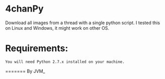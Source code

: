 4chanPy
=======

Download all images from a thread with a single python script.
I tested this on Linux and Windows, it might work on other OS.

# Requirements:
    You will need Python 2.7.x installed on your machine.

=======
By JVM_
